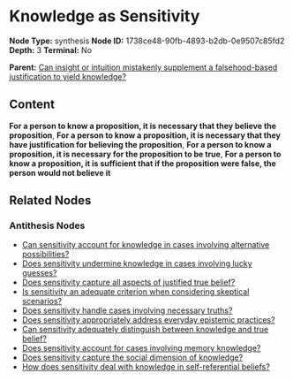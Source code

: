 # Knowledge as Sensitivity

**Node Type:** synthesis
**Node ID:** 1738ce48-90fb-4893-b2db-0e9507c85fd2
**Depth:** 3
**Terminal:** No

**Parent:** [Can insight or intuition mistakenly supplement a falsehood-based justification to yield knowledge?](can-insight-or-intuition-mistakenly-supplement-a-falsehood-based-justification-to-yield-knowledge-antithesis-dbb929b5-131c-44f0-9912-4ab27ba889b7.md)

## Content

**For a person to know a proposition, it is necessary that they believe the proposition**, **For a person to know a proposition, it is necessary that they have justification for believing the proposition**, **For a person to know a proposition, it is necessary for the proposition to be true**, **For a person to know a proposition, it is sufficient that if the proposition were false, the person would not believe it**

## Related Nodes

### Antithesis Nodes

- [Can sensitivity account for knowledge in cases involving alternative possibilities?](can-sensitivity-account-for-knowledge-in-cases-involving-alternative-possibilities-antithesis-058c80e9-d40a-4650-9e96-1cc2cc9cc8bb.md)
- [Does sensitivity undermine knowledge in cases involving lucky guesses?](does-sensitivity-undermine-knowledge-in-cases-involving-lucky-guesses-antithesis-07a69a4f-932d-4f06-b512-0055c97a3895.md)
- [Does sensitivity capture all aspects of justified true belief?](does-sensitivity-capture-all-aspects-of-justified-true-belief-antithesis-89047a80-0b15-484a-bce7-d952baf64aa2.md)
- [Is sensitivity an adequate criterion when considering skeptical scenarios?](is-sensitivity-an-adequate-criterion-when-considering-skeptical-scenarios-antithesis-06522307-cfe0-4cbd-9285-a907d593dac6.md)
- [Does sensitivity handle cases involving necessary truths?](does-sensitivity-handle-cases-involving-necessary-truths-antithesis-e0ae57bd-32a6-4983-af6b-012516808c2a.md)
- [Does sensitivity appropriately address everyday epistemic practices?](does-sensitivity-appropriately-address-everyday-epistemic-practices-antithesis-7d73e869-00ca-4845-9598-d20b5f0081ff.md)
- [Can sensitivity adequately distinguish between knowledge and true belief?](can-sensitivity-adequately-distinguish-between-knowledge-and-true-belief-antithesis-5e59cb7d-e33e-4913-88b6-9e742056251d.md)
- [Does sensitivity account for cases involving memory knowledge?](does-sensitivity-account-for-cases-involving-memory-knowledge-antithesis-7fab7b42-b9cb-41a6-803d-229f3c771927.md)
- [Does sensitivity capture the social dimension of knowledge?](does-sensitivity-capture-the-social-dimension-of-knowledge-antithesis-8316cbb0-17dc-42e3-8b40-fe6f18ec558c.md)
- [How does sensitivity deal with knowledge in self-referential beliefs?](how-does-sensitivity-deal-with-knowledge-in-self-referential-beliefs-antithesis-7749f25f-9082-4e79-858c-987b2b12a935.md)
